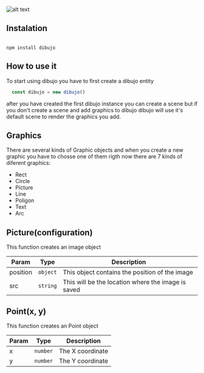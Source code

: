 ![alt text](https://raw.githubusercontent.com/LuisHerasme/DibujoJs/master/logo/dibujoJs.png)

## Instalation

<code>
npm install dibujo
</code>

## How to use it

<p>
  To start using dibujo you have to first create a dibujo entity
</p>

```javascript
  const dibujo = new dibujo()
```
<p>
  after you have created the first  dibujo instance you can create a scene but if you don't create a scene and add graphics to dibujo     dibujo will use it's default scene to render the graphics you add.
</p>

## Graphics
<p>
  There are several kinds of Graphic objects and when you create a new graphic you have to chosse one of them
  rigth now there are 7 kinds of diferent graphics:
</p>

* Rect
* Circle
* Picture
* Line
* Poligon
* Text
* Arc

## Picture(configuration)
This function creates an image object

| Param | Type | Description |
| --- | --- | --- |
| position | <code>object</code> | This object contains the position of the image |
| src | <code>string</code> | This will be the location where the image is saved |

<a name="Point"></a>

## Point(x, y)
This function creates an Point object

| Param | Type | Description |
| --- | --- | --- |
| x | <code>number</code> | The X coordinate |
| y | <code>number</code> | The Y coordinate |

<a name="init"></a>


